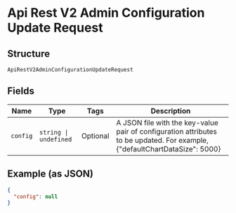 
# Api Rest V2 Admin Configuration Update Request

## Structure

`ApiRestV2AdminConfigurationUpdateRequest`

## Fields

| Name | Type | Tags | Description |
|  --- | --- | --- | --- |
| `config` | `string \| undefined` | Optional | A JSON file with the key-value pair of configuration attributes to be updated. For example, {"defaultChartDataSize": 5000} |

## Example (as JSON)

```json
{
  "config": null
}
```

